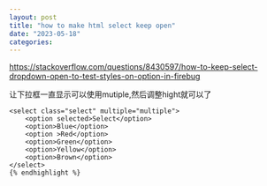 ```yaml
---
layout: post
title: "how to make html select keep open"
date: "2023-05-18"
categories: 
---
```

<p><a href="https://stackoverflow.com/questions/8430597/how-to-keep-select-dropdown-open-to-test-styles-on-option-in-firebug">https://stackoverflow.com/questions/8430597/how-to-keep-select-dropdown-open-to-test-styles-on-option-in-firebug</a></p>

<p>让下拉框一直显示可以使用mutiple,然后调整hight就可以了</p>

<pre>
<code>&lt;select class=&quot;select&quot; multiple=&quot;multiple&quot;&gt;
    &lt;option selected&gt;Select&lt;/option&gt;
    &lt;option&gt;Blue&lt;/option&gt;
    &lt;option &gt;Red&lt;/option&gt;
    &lt;option&gt;Green&lt;/option&gt;
    &lt;option&gt;Yellow&lt;/option&gt;
    &lt;option&gt;Brown&lt;/option&gt;
&lt;/select&gt;
{% endhighlight %}

